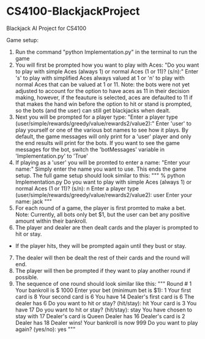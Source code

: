 # CS4100-BlackjackProject
Blackjack AI Project for CS4100

Game setup:
1. Run the command "python Implementation.py" in the terminal to run the game
2. You will first be prompted how you want to play with Aces:
"Do you want to play with simple Aces (always 1) or normal Aces (1 or 11)? (s/n):"
Enter 's' to play with simplified Aces always valued at 1
or 'n' to play with normal Aces that can be valued at 1 or 11.
Note: the bots were not yet adjusted to account for the option to have aces as 11 in their decision making,
    however, if the feauture is selected, aces are defaulted to 11 if that makes the hand win before the option
    to hit or stand is prompted, so the bots (and the user) can still get blackjacks when dealt.
3. Next you will be prompted for a player type:
"Enter a player type (user/simple/rewards/greedy/value/rewards2/value2):"
Enter 'user' to play yourself or one of the various bot names to see how it plays.
By default, the game messages will only print for a 'user' player and only the end results will print for the bots.
If you want to see the game messages for the bot, switch the 'botMessages' variable in 'Implementation.py' to 'True'
4. If playing as a 'user' you will be promted to enter a name:
"Enter your name:"
Simply enter the name you want to use. This ends the game setup.
The full game setup should look similar to this:
"""
% python Implementation.py
Do you want to play with simple Aces (always 1) or normal Aces (1 or 11)? (s/n): n
Enter a player type (user/simple/rewards/greedy/value/rewards2/value2): user
Enter your name: jack
"""
5. For each round of a game, the player is first promted to make a bet.
Note: Currently, all bots only bet $1, but the user can bet any positive amount within their bankroll.
6. The player and dealer are then dealt cards and the player is prompted to hit or stay.
- If the player hits, they will be prompted again until they bust or stay.
7. The dealer will then be dealt the rest of their cards and the round will end.
8. The player will then be prompted if they want to play another round if possible.
9. The sequence of one round should look similar like this:
"""
Round # 1
Your bankroll is $ 1000
Enter your bet (minimum bet is $1): 1
Your first card is 8
Your second card is 6
You have 14
Dealer's first card is 6
The dealer has 6
Do you want to hit or stay? (hit/stay): hit
Your card is 3
You have 17
Do you want to hit or stay? (hit/stay): stay
You have chosen to stay with 17
Dealer's card is Queen
Dealer has 16
Dealer's card is 2
Dealer has 18
Dealer wins!
Your bankroll is now 999
Do you want to play again? (yes/no): yes
"""
